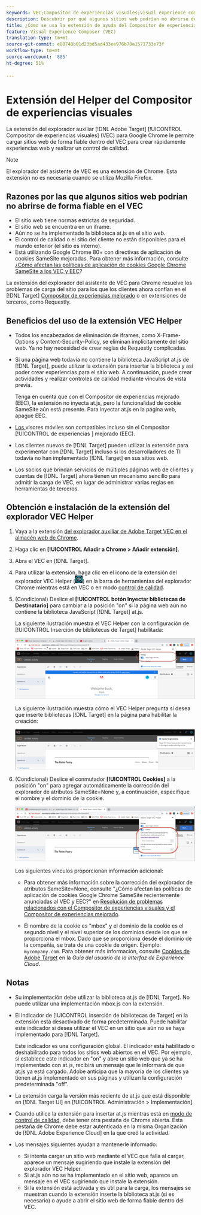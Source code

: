 ```yaml
---
keywords: VEC;Compositor de experiencias visuales;visual experience composer;VEC;iframe;extensión;explorador
description: Descubrir por qué algunos sitios web podrían no abrirse de forma fiable en el Compositor de experiencias visuales (VEC). La extensión del explorador del asistente de VEC le permite cargar sitios web de forma fiable dentro del VEC.
title: ¿Cómo se usa la extensión de ayuda del Compositor de experiencias visuales (VEC)?
feature: Visual Experience Composer (VEC)
translation-type: tm+mt
source-git-commit: e80748b01d23bd5ad433ee976b70a1571733e73f
workflow-type: tm+mt
source-wordcount: '885'
ht-degree: 51%

---
```



# Extensión del Helper del Compositor de experiencias visuales

La extensión del explorador auxiliar [!DNL Adobe Target] [!UICONTROL Compositor de experiencias visuales] (VEC) para Google Chrome le permite cargar sitios web de forma fiable dentro del VEC para crear rápidamente experiencias web y realizar un control de calidad.

>[!NOTE]
>
>El explorador del asistente de VEC es una extensión de Chrome. Esta extensión no es necesaria cuando se utiliza Mozilla Firefox.

## Razones por las que algunos sitios web podrían no abrirse de forma fiable en el VEC

* El sitio web tiene normas estrictas de seguridad.
* El sitio web se encuentra en un iframe.
* Aún no se ha implementado la biblioteca at.js en el sitio web.
* El control de calidad o el sitio del cliente no están disponibles para el mundo exterior (el sitio es interno).
* Está utilizando Google Chrome 80+ con directivas de aplicación de cookies SameSite mejoradas. Para obtener más información, consulte [¿Cómo afectan las políticas de aplicación de cookies Google Chrome SameSite a los VEC y EEC](/help/c-experiences/c-visual-experience-composer/r-troubleshoot-composer/issues-related-to-the-visual-experience-composer-vec-and-enhanced-experience-composer-eec.md#samesite)?

La extensión del explorador del asistente de VEC para Chrome resuelve los problemas de carga del sitio para los que los clientes ahora confían en el [!DNL Target] [Compositor de experiencias mejorado](/help/administrating-target/visual-experience-composer-set-up.md#eec) o en extensiones de terceros, como Requestly.

## Beneficios del uso de la extensión VEC Helper

* Todos los encabezados de eliminación de iframes, como X-Frame-Options y Content-Security-Policy, se eliminan implícitamente del sitio web. Ya no hay necesidad de crear reglas de Requestly complicadas.
* Si una página web todavía no contiene la biblioteca JavaScript at.js de [!DNL Target], puede utilizar la extensión para insertar la biblioteca y así poder crear experiencias para el sitio web. A continuación, puede crear actividades y realizar controles de calidad mediante vínculos de vista previa.

   Tenga en cuenta que con el Compositor de experiencias mejorado (EEC), la extensión no inyecta at.js, pero la funcionalidad de cookie SameSite aún está presente. Para inyectar at.js en la página web, apague EEC.

* [Los ](/help/c-experiences/c-visual-experience-composer/mobile-viewports.md) visores móviles son compatibles incluso sin el Compositor [!UICONTROL  de experiencias ] mejorado (EEC).
* Los clientes nuevos de [!DNL Target] pueden utilizar la extensión para experimentar con [!DNL Target] incluso si los desarrolladores de TI todavía no han implementado [!DNL Target] en sus sitios web.
* Los socios que brindan servicios de múltiples páginas web de clientes y cuentas de [!DNL Target] ahora tienen un mecanismo sencillo para admitir la carga de VEC, en lugar de administrar varias reglas en herramientas de terceros.

## Obtención e instalación de la extensión del explorador VEC Helper

1. Vaya a la extensión [del explorador auxiliar de Adobe Target VEC en el almacén web de Chrome](https://chrome.google.com/webstore/detail/adobe-target-vec-helper/ggjpideecfnbipkacplkhhaflkdjagak).
1. Haga clic en **[!UICONTROL Añadir a Chrome > Añadir extensión]**.
1. Abra el VEC en [!DNL Target].
1. Para utilizar la extensión, haga clic en el icono de la extensión del explorador VEC Helper (![icono de VEC Helper](/help/c-experiences/c-visual-experience-composer/r-troubleshoot-composer/assets/vec-help-extension.png)) en la barra de herramientas del explorador Chrome mientras está en VEC o en modo [control de calidad](/help/c-activities/c-activity-qa/activity-qa.md).
1. (Condicional) Deslice el **[!UICONTROL botón Inyectar bibliotecas de Destinatario]** para cambiar a la posición &quot;on&quot; si la página web aún no contiene la biblioteca JavaScript [!DNL Target] at.js.

   La siguiente ilustración muestra el VEC Helper con la configuración de [!UICONTROL Inserción de bibliotecas de Target] habilitada:

   ![VEC Helper 1](/help/c-experiences/c-visual-experience-composer/r-troubleshoot-composer/assets/vec-help-extension-1.png)

   La siguiente ilustración muestra cómo el VEC Helper pregunta si desea que inserte bibliotecas [!DNL Target] en la página para habilitar la creación:

   ![VEC Helper 2](/help/c-experiences/c-visual-experience-composer/r-troubleshoot-composer/assets/vec-helper.png)

1. (Condicional) Deslice el conmutador **[!UICONTROL Cookies]** a la posición &quot;on&quot; para agregar automáticamente la corrección del explorador de atributos SameSite=None y, a continuación, especifique el nombre y el dominio de la cookie.

   ![Alternar las cookies en la extensión del asistente de VEC](/help/c-experiences/c-visual-experience-composer/r-troubleshoot-composer/assets/cookies-vec-helper.png)

   Los siguientes vínculos proporcionan información adicional:

   * Para obtener más información sobre la corrección del explorador de atributos SameSite=None, consulte &quot;¿Cómo afectan las políticas de aplicación de cookies Google Chrome SameSite recientemente anunciadas al VEC y EEC?&quot; en [Resolución de problemas relacionados con el Compositor de experiencias visuales y el Compositor de experiencias mejorado](/help/c-experiences/c-visual-experience-composer/r-troubleshoot-composer/issues-related-to-the-visual-experience-composer-vec-and-enhanced-experience-composer-eec.md#samesite).

   * El nombre de la cookie es &quot;mbox&quot; y el dominio de la cookie es el segundo nivel y el nivel superior de los dominios desde los que se proporciona el mbox. Dado que se proporciona desde el dominio de la compañía, se trata de una cookie de origen. Ejemplo: `mycompany.com`. Para obtener más información, consulte [Cookies de Adobe Target](https://experienceleague.adobe.com/docs/core-services/interface/ec-cookies/cookies-target.html) en la *Guía del usuario de la interfaz de Experience Cloud*.

## Notas

* Su implementación debe utilizar la biblioteca at.js de [!DNL Target]. No puede utilizar una implementación mbox.js con la extensión.
* El indicador de [!UICONTROL inserción de bibliotecas de Target] en la extensión está desactivado de forma predeterminada. Puede habilitar este indicador si desea utilizar el VEC en un sitio que aún no se haya implementado para [!DNL Target].

   Este indicador es una configuración global. El indicador está habilitado o deshabilitado para todos los sitios web abiertos en el VEC. Por ejemplo, si establece este indicador en &quot;on&quot; y abre un sitio web que ya se ha implementado con at.js, recibirá un mensaje que le informará de que at.js ya está cargado. Adobe anticipa que la mayoría de los clientes ya tienen at.js implementado en sus páginas y utilizan la configuración predeterminada &quot;off&quot;.

* La extensión carga la versión más reciente de at.js que está disponible en [!DNL Target UI] en [!UICONTROL Administración > Implementación].
* Cuando utilice la extensión para insertar at.js mientras está en [modo de control de calidad](/help/c-activities/c-activity-qa/activity-qa.md), debe tener otra pestaña de Chrome abierta. Esta pestaña de Chrome debe estar autenticada en la misma Organización de [!DNL Adobe Experience Cloud] en la que creó la actividad.
* Los mensajes siguientes ayudan a mantenerle informado:

   * Si intenta cargar un sitio web mediante el VEC que falla al cargar, aparece un mensaje sugiriendo que instale la extensión del explorador VEC Helper.
   * Si at.js aún no se ha implementado en el sitio web, aparece un mensaje en el VEC sugiriendo que instale la extensión.
   * Si la extensión está activada y es útil para la carga, los mensajes se muestran cuando la extensión inserte la biblioteca at.js (si es necesario) o ayude a abrir el sitio web de forma fiable dentro del VEC.

